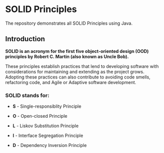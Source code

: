 # SOLID Principles

The repository demonstrates all SOLID Principles using Java.

## Introduction
**SOLID is an acronym for the first five object-oriented design (OOD) principles by Robert C. Martin (also known as Uncle Bob).**

These principles establish practices that lend to developing software with considerations for maintaining and extending as the project grows. Adopting these practices can also contribute to avoiding code smells, refactoring code, and Agile or Adaptive software development.


### SOLID stands for:

- **S** - Single-responsiblity Principle

- **O** - Open-closed Principle

- **L** - Liskov Substitution Principle

- **I** - Interface Segregation Principle

- **D** - Dependency Inversion Principle
